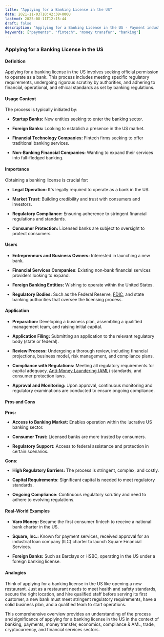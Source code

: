 ```yaml
---
title: "Applying for a Banking License in the US"
date: 2021-11-03T10:42:38+0000
lastmod: 2025-08-11T12:15:44
draft: false
description: "Applying for a Banking License in the US - Payment industry knowledge and insights"
keywords: ["payments", "fintech", "money transfer", "banking"]
---
```


### Applying for a Banking License in the US

#### Definition

Applying for a banking license in the US involves seeking official permission to operate as a bank. This process includes meeting specific regulatory requirements, undergoing rigorous scrutiny by authorities, and adhering to financial, operational, and ethical standards as set by banking regulations.

#### Usage Context

The process is typically initiated by:

- **Startup Banks:** New entities seeking to enter the banking sector.

- **Foreign Banks:** Looking to establish a presence in the US market.

- **Financial Technology Companies:** Fintech firms seeking to offer traditional banking services.

- **Non-Banking Financial Companies:** Wanting to expand their services into full-fledged banking.

#### Importance

Obtaining a banking license is crucial for:

- **Legal Operation:** It's legally required to operate as a bank in the US.

- **Market Trust:** Building credibility and trust with consumers and investors.

- **Regulatory Compliance:** Ensuring adherence to stringent financial regulations and standards.

- **Consumer Protection:** Licensed banks are subject to oversight to protect consumers.

#### Users

- **Entrepreneurs and Business Owners:** Interested in launching a new bank.

- **Financial Services Companies:** Existing non-bank financial services providers looking to expand.

- **Foreign Banking Entities:** Wishing to operate within the United States.

- **Regulatory Bodies:** Such as the Federal Reserve, [FDIC](https://faisalkhanllc.xyz/resources/payments-wiki/f/what-does-the-federal-deposit-insurance-corporation-fdic-do/), and state banking authorities that oversee the licensing process.

#### Application

- **Preparation:** Developing a business plan, assembling a qualified management team, and raising initial capital.

- **Application Filing:** Submitting an application to the relevant regulatory body (state or federal).

- **Review Process:** Undergoing a thorough review, including financial projections, business model, risk management, and compliance plans.

- **Compliance with Regulations:** Meeting all regulatory requirements for capital adequacy, [Anti-Money Laundering (AML)](https://faisalkhanllc.xyz/resources/payments-wiki/a/anti-money-laundering-aml/) standards, and consumer protection laws.

- **Approval and Monitoring:** Upon approval, continuous monitoring and regulatory examinations are conducted to ensure ongoing compliance.

#### Pros and Cons

**Pros:**

- **Access to Banking Market:** Enables operation within the lucrative US banking sector.

- **Consumer Trust:** Licensed banks are more trusted by consumers.

- **Regulatory Support:** Access to federal assistance and protection in certain scenarios.

**Cons:**

- **High Regulatory Barriers:** The process is stringent, complex, and costly.

- **Capital Requirements:** Significant capital is needed to meet regulatory standards.

- **Ongoing Compliance:** Continuous regulatory scrutiny and need to adhere to evolving regulations.

#### Real-World Examples

- **Varo Money:** Became the first consumer fintech to receive a national bank charter in the US.

- **Square, Inc.:** Known for payment services, received approval for an industrial loan company (ILC) charter to launch Square Financial Services.

- **Foreign Banks:** Such as Barclays or HSBC, operating in the US under a foreign banking license.

#### Analogies

Think of applying for a banking license in the US like opening a new restaurant. Just as a restaurant needs to meet health and safety standards, secure the right location, and hire qualified staff before serving its first customer, a new bank must meet stringent regulatory requirements, have a solid business plan, and a qualified team to start operations.

This comprehensive overview provides an understanding of the process and significance of applying for a banking license in the US in the context of banking, payments, money transfer, economics, compliance & AML, trade, cryptocurrency, and financial services sectors.